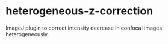 # heterogeneous-z-correction
ImageJ plugin to correct intensity decrease in confocal images heterogeneously.
